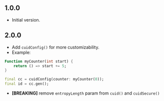 ## 1.0.0

- Initial version.

## 2.0.0

- Add `cuidConfig()` for more customizability.
- Example: 
```dart
Function myCounter(int start) {
    return () => start += 5;
}

final cc = cuidConfig(counter: myCounter(0));
final id = cc.gen();
```
- __[BREAKING]__ remove `entropyLength` param from `cuid()` and `cuidSecure()`